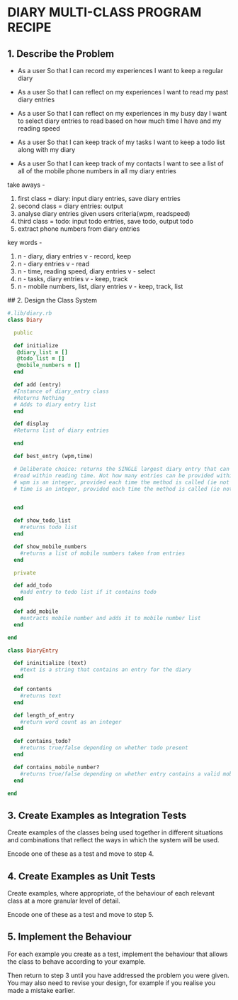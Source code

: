 # DIARY MULTI-CLASS PROGRAM RECIPE

## 1. Describe the Problem

* As a user
So that I can record my experiences
I want to keep a regular diary

* As a user
So that I can reflect on my experiences
I want to read my past diary entries

* As a user
So that I can reflect on my experiences in my busy day
I want to select diary entries to read based on how much time I have and my reading speed

* As a user
So that I can keep track of my tasks
I want to keep a todo list along with my diary

* As a user
So that I can keep track of my contacts
I want to see a list of all of the mobile phone numbers in all my diary entries

take aways - 
1) first class = diary: input diary entries, save diary entries
2) second class = diary entries: output
3) analyse diary entries given users criteria(wpm, readspeed)
4) third class = todo: input todo entries, save todo, output todo
5) extract phone numbers from diary entries

key words -
1) n - diary, diary entries
   v - record, keep
2) n - diary entries
   v - read
3) n - time, reading speed, diary entries
   v - select 
4) n - tasks, diary entries 
   v - keep, track
5) n - mobile numbers, list, diary entries
   v - keep, track, list

## 2. Design the Class System

```Ruby
#.lib/diary.rb
class Diary 

  public 

  def initialize
   @diary_list = []
   @todo_list = []
   @mobile_numbers = []
  end 

  def add (entry)
  #Instance of diary_entry class
  #Returns Nothing 
  # Adds to diary entry list 
  end 

  def display
  #Returns list of diary entries

  end 

  def best_entry (wpm,time)

  # Deliberate choice: returns the SINGLE largest diary entry that can be 
  #read within reading time. Not how many entries can be provided within reading time 
  # wpm is an integer, provided each time the method is called (ie not set somewhere else)
  # time is an integer, provided each time the method is called (ie not set somewhere else)


  end 

  def show_todo_list 
    #returns todo list
  end

  def show_mobile_numbers
    #returns a list of mobile numbers taken from entries
  end

  private

  def add_todo
    #add entry to todo list if it contains todo
  end

  def add_mobile
    #entracts mobile number and adds it to mobile number list
  end

end 

class DiaryEntry 

  def ininitialize (text)
    #text is a string that contains an entry for the diary 
  end 

  def contents 
    #returns text 
  end 

  def length_of_entry
    #return word count as an integer
  end

  def contains_todo?
    #returns true/false depending on whether todo present
  end

  def contains_mobile_number?
    #returns true/false depending on whether entry contains a valid mobile number
  end

end 

```

## 3. Create Examples as Integration Tests

Create examples of the classes being used together in different situations and combinations that reflect the ways in which the system will be used.

Encode one of these as a test and move to step 4.

## 4. Create Examples as Unit Tests

Create examples, where appropriate, of the behaviour of each relevant class at a more granular level of detail.

Encode one of these as a test and move to step 5.

## 5. Implement the Behaviour

For each example you create as a test, implement the behaviour that allows the class to behave according to your example.

Then return to step 3 until you have addressed the problem you were given. You may also need to revise your design, for example if you realise you made a mistake earlier.